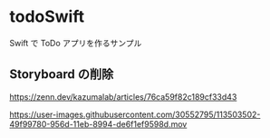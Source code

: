 # todoSwift
Swift で ToDo アプリを作るサンプル

## Storyboard の削除
https://zenn.dev/kazumalab/articles/76ca59f82c189cf33d43


https://user-images.githubusercontent.com/30552795/113503502-49f99780-956d-11eb-8994-de6f1ef9598d.mov

